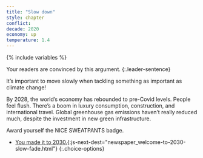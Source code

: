 ```yaml
---
title: "Slow down"
style: chapter
conflict: 
decade: 2020
economy: up
temperature: 1.4
---
```


{% include variables %}

Your readers are convinced by this argument. 
{:.leader-sentence}

It’s important to move slowly when tackling something as important as climate change!

By 2028, the world’s economy has rebounded to pre-Covid levels. People feel flush. There’s a boom in luxury consumption, construction, and international travel. Global greenhouse gas emissions haven’t really reduced much, despite the investment in new green infrastructure.

Award yourself the NICE SWEATPANTS badge.

- [You made it to 2030.](part-page_2030.html){:js-next-dest="newspaper_welcome-to-2030-slow-fade.html"}
{:.choice-options}
